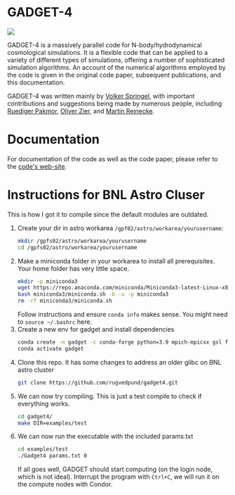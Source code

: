 

GADGET-4
========

![](documentation/img/top.jpg)

GADGET-4 is a massively parallel code for N-body/hydrodynamical
cosmological simulations. It is a flexible code that can be applied to
a variety of different types of simulations, offering a number of
sophisticated simulation algorithms.  An account of the numerical
algorithms employed by the code is given in the original code paper,
subsequent publications, and this documentation.

GADGET-4 was written mainly by
[Volker Springel](mailto:vspringel@mpa-garching.mpg.de), with
important contributions and suggestions being made by numerous people,
including [Ruediger Pakmor](mailto:rpakmor@mpa-garching.mpg.de),
[Oliver Zier](mailto:ozier@mpa-garching.mpg.de), and
[Martin Reinecke](mailto:martin@mpa-garching.mpg.de).


Documentation
=============

For documentation of the code as well as the code paper, please refer
to the [code's web-site](https://wwwmpa.mpa-garching.mpg.de/gadget4).


Instructions for BNL Astro Cluser
=================================

This is how I got it to compile since the default modules are outdated.

1. Create your dir in astro workarea `/gpf02/astro/workarea/yourusername`:
   ```bash
   mkdir /gpfs02/astro/workarea/yourusername
   cd /gpfs02/astro/workarea/yourusername
   ```
1. Make a miniconda folder in your workarea to install all prerequisites. Your home folder has very little space.
   ```bash
   mkdir -p miniconda3
   wget https://repo.anaconda.com/miniconda/Miniconda3-latest-Linux-x86_64.sh -O ~/miniconda3/miniconda.sh
   bash miniconda3/miniconda.sh -b -u -p miniconda3
   rm -rf miniconda3/miniconda.sh
   ```
   Follow instructions and ensure ```conda info``` makes sense. You might need to ```source ~/.bashrc``` here.
1. Create a new env for gadget and install dependencies
   ```bash
   conda create -n gadget -c conda-forge python=3.9 mpich-mpicxx gsl fftw hdf5 libhwloc zlib
   conda activate gadget
   ```
1. Clone this repo. It has some changes to address an older glibc on BNL astro cluster
   ```bash
   git clone https://github.com/rugvedpund/gadget4.git
   ```
1. We can now try compiling. This is just a test compile to check if everything works.
   ```bash
   cd gadget4/
   make DIR=examples/test
   ```
1. We can now run the executable with the included params.txt
   ```bash
   cd examples/test
   ./Gadget4 params.txt 0
   ```
   If all goes well, GADGET should start computing (on the login node, which is not ideal). Interrupt the program with `Ctrl+C`, we will run it on the compute nodes with Condor.
